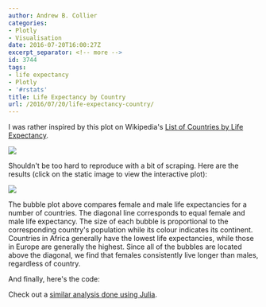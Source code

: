 ```yaml
---
author: Andrew B. Collier
categories:
- Plotly
- Visualisation
date: 2016-07-20T16:00:27Z
excerpt_separator: <!-- more -->
id: 3744
tags:
- life expectancy
- Plotly
- '#rstats'
title: Life Expectancy by Country
url: /2016/07/20/life-expectancy-country/
---
```


<!--more-->

I was rather inspired by this plot on Wikipedia's [List of Countries by Life Expectancy](https://en.wikipedia.org/wiki/List_of_countries_by_life_expectancy).

<img src="{{ site.baseurl }}/static/img/2016/07/country-life-expectancy-wikipedia.png" >

Shouldn't be too hard to reproduce with a bit of scraping. Here are the results (click on the static image to view the interactive plot):

<img src="{{ site.baseurl }}/static/img/2016/07/country-life-expectancy.png" >

The bubble plot above compares female and male life expectancies for a number of countries. The diagonal line corresponds to equal female and male life expectancy. The size of each bubble is proportional to the corresponding country's population while its colour indicates its continent. Countries in Africa generally have the lowest life expectancies, while those in Europe are generally the highest. Since all of the bubbles are located above the diagonal, we find that females consistently live longer than males, regardless of country.

And finally, here's the code:

<script src="https://gist-it.appspot.com/github/DataWookie/lifespan/blob/master/scripts/scrape-wikipedia.R?footer=minimal"></script>

Check out a [similar analysis done using Julia](https://www.ivankuznetsov.com/2016/08/life-expectancy-by-country.html).
